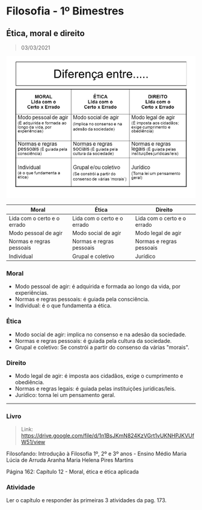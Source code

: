 # Filosofia - 1º Bimestres

## Ética, moral e direito
> 03/03/2021

![tabela](./moral_etica_direito.jpg)

| Moral                       | Ética                       | Direito                     |
| --------------------------- | --------------------------- | --------------------------- |
| Lida com o certo e o errado | Lida com o certo e o errado | Lida com o certo e o errado |
| Modo pessoal de agir        | Modo social de agir         | Modo legal de agir          |
| Normas e regras pessoais    | Normas e regras pessoais    | Normas e regras pessoais    |
| Individual                  | Grupal e coletivo           | Jurídico                    |

### Moral
- Modo pessoal de agir: é adquirida e formada ao longo da vida, por experiências.
- Normas e regras pessoais: é guiada pela consciência.
- Individual: é o que fundamenta a ética.

### Ética
- Modo social de agir: implica no consenso e na adesão da sociedade.
- Normas e regras pessoais: é guiada pela cultura da sociedade.
- Grupal e coletivo: Se constrói a partir do consenso da várias "morais".

### Direito
- Modo legal de agir: é imposta aos cidadâos, exige o cumprimento e obediência.
- Normas e regras legais: é guiada pelas instituições jurídicas/leis.
- Jurídico: torna lei um pensamento geral.

---

### Livro
> Link: https://drive.google.com/file/d/1n1BsJKmN824KzVGrt1vUKNHPJKVUfW51/view

Filosofando: Introdução à Filosofia
1º, 2º e 3º anos - Ensino Médio
Maria Lúcia de Arruda Aranha
Maria Helena Pires Martins

Página 162: Capítulo 12 - Moral, ética e ética aplicada

### Atividade
Ler o capítulo e responder às primeiras 3 atividades da pag. 173.
